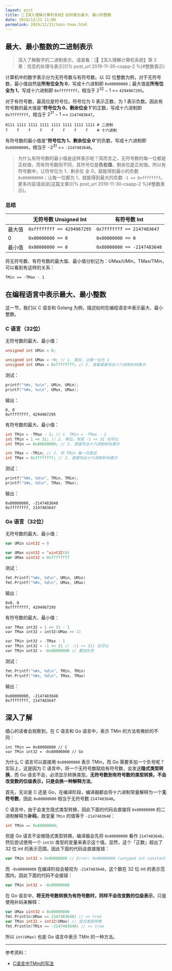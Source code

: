 ```yaml
---
layout: post
title: 📔【深入理解计算机系统】如何表示最大、最小的整数
date: 2019/12/21 11:00
permalink: 2019/12/21/tmin-tmax.html
---
```


## 最大、最小整数的二进制表示
> 深入了解数字的二进制表示，请查看：[📔【深入理解计算机系统】第 2 章：信息的处理与表示]({% post_url 2019-11-30-csapp-2 %}#整数表示)

计算机中的数字表示分为无符号数与有符号数。以 32 位整数为例，对于无符号数，最小值自然是**所有位全为 0**，写成十六进制即 `0x00000000`；最大值是**所有位全为 1**，写成十六进制即 `0xffffffff`，相当于 $2^{32}-1$ == `4294967295`。

对于有符号数，最高位是符号位。符号位为 0 表示正数，为 1 表示负数。因此有符号数的最大值是“**符号位为 0、剩余位全 1**”的正数，写成十六进制即 `0x7fffffff`，相当于 $2^{31}-1$ == `2147483647`。
```
0111 1111 1111 1111 1111 1111 1111 1111 # 二进制
7    f    f    f    f    f    f    f    # 十六进制
```

有符号数的最小值是“**符号位为 1、剩余位全 0**”的负数，写成十六进制即 `0x80000000`，相当于 $-2^{31}$ == `-2147483648`。
> 为什么有符号数的最小值是这样表示呢？简而言之，无符号数的每一位都是正权值，而有符号数则不同，其符号位是**负权值**，剩余位是正权值。所以有符号数中，让符号位为 1、剩余位 全 0，就能得到最小的负数 `0x800000000`；让每一位都为 1，就能得到最大的负数 `-1 == 0xffffffff`。更多内容请阅读[这篇文章]({% post_url 2019-11-30-csapp-2 %}#整数表示)。  

### 总结

|  | 无符号数 Unsigned Int | 有符号数 Int |
| --- | --- | --- |
| 最大值  | `0xffffffff == 4294967295` | `0x7fffffff == 2147483647` |
| 0 | `0x00000000 == 0` | `0x00000000 == 0` |
| 最小值 | `0x00000000 == 0` | `0x80000000 == -2147483648` |

将无符号数、有符号数的最大值、最小值分别记为：UMax/UMin，TMax/TMin，可以看到有这样的关系：
```
TMin == -TMax - 1
```

## 在编程语言中表示最大、最小整数
这一节，我们以 C 语言和 Golang 为例，描述如何在编程语言中表示最大、最小整数。

### C 语言（32位）
无符号数的最大、最小值：
```c
unsigned int UMin = 0;

unsigned int UMax = ~0; // 1. 取反，让每一位为 1
unsigned int UMax = 0xffffffff; // 2. 或者直接写出十六进制补码表示
```

测试：
```c
printf("%#x, %u\n", UMin, UMin);
printf("%#x, %u\n", UMax, UMax);
```

输出：
```
0, 0
0xffffffff, 4294967295
```

有符号数的最大、最小值：
```c
int TMin = -TMax - 1; // 1. TMin = -TMax - 1
int TMin = 1 << 31; // 2. 移位。写成 -1 << 31 也可以
int TMin == 0x80000000; // 3. 直接写出十六进制补码表示

int TMax = ~TMin; // 1. 将 TMin 每一位取反
int TMax = 0x7fffffff; // 2. 直接写出十六进制补码表示
```

测试：
```c
printf("%#x, %d\n", TMin, TMin);
printf("%#x, %d\n", TMax, TMax);
```

输出：
```
0x80000000, -2147483648
0x7fffffff, 2147483647
```


### Go 语言（32位）
无符号数的最大、最小值：
```go
var UMin uint32 = 0

var UMax uint32 = ^uint32(0)
var UMax uint32 = 0xffffffff
```

测试：
```c
fmt.Printf("%#x, %d\n", UMin, UMin)
fmt.Printf("%#x, %d\n", UMax, UMax)
```

输出：
```
0x0, 0
0xffffffff, 4294967295
```

有符号数的最大、最小值：
```c
var TMax int32 = 1 << 31 - 1
var TMax int32 = int32(UMax >> 1) 

var TMin int32 = -TMax - 1 
var TMin int32 = -1 << 31 // -(1 << 31) 也可以
var TMin int32 = -0x80000000 // 要加负号
```

测试：
```c
fmt.Printf("%#x, %d\n", TMin, TMin)
fmt.Printf("%#x, %d\n", TMax, TMax)
```

输出：
```
0x80000000, -2147483648
0x7fffffff, 2147483647
```

## 深入了解
细心的读者会观察到，在 C 语言和 Go 语言中，表示 TMin 的方法有微妙的不同：
```
int TMin == 0x80000000 // C
var TMin int32 = -0x80000000 // Go
```

为什么 C 语言可以直接用 `0x80000000` 表示 TMin，而 Go 需要多加一个负号呢？实际上，这是因为 C 语言中，将一个无符号数赋给有符号数，会发送**隐式类型转换**，而 Go 语言不会，必须显示转换类型。**无符号数到有符号数的类型转换，不会改变数的位级表示，只是会换一种解释方法**。

首先，无论是 C 还是 Go，在编译阶段，编译器都会将十六进制常量解释为一个**无符号数**，因此 `0x80000000` 相当于无符号数 `2147483648`。

C 语言中，由于会发生隐式类型转换，因此下面的代码会直接将 `0x80000000` 的二进制解释为**补码**，故变量 `TMin` 的值等于 `-2147483648`：
```c
int TMin == 0x80000000;
```

但是 Go 语言不会做隐式类型转换，编译器会先将 `0x80000000` 看作 `2147483648`，然后尝试使用一个 `int32` 类型的变量来表示这个值。显然，这个「正数」超出了 32 位 int 的表示范围，因此下面的代码会直接报错：
```go
var TMin int32 = 0x80000000 // Error: 0x80000000 (untyped int constant 2147483648) overflows int32
```

而 `-0x80000000` 在编译阶段会被视为 `-2147483648`，这个数在 32 位 int 的表示范围内，因此下面的代码不会报错：
```go
var TMin int32 = -0x80000000
```

在 Go 语言中，**将无符号数转换为有符号数时，同样不会改变数的位级表示**，只是使用补码来解释：
```go
var UMax uint32 = 0x80000000
fmt.Println(UMax == 2147483648) // => true
var TMin int32 = int32(UMax) // 显式类型转换
fmt.Println(TMin == -2147483648) // => true
```

所以 `int(UMax)` 也是 Go 语言中表示 TMin 的一种方法。

---

参考资料：
* [C语言中TMin的写法](https://www.cnblogs.com/jack47/archive/2013/01/06/tmin32-in-c.html)
